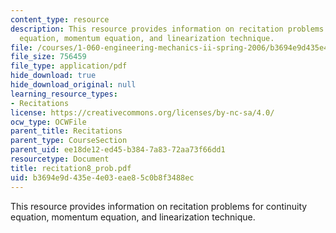 ```yaml
---
content_type: resource
description: This resource provides information on recitation problems for continuity
  equation, momentum equation, and linearization technique.
file: /courses/1-060-engineering-mechanics-ii-spring-2006/b3694e9d435e4e03eae85c0b8f3488ec_recitation8_prob.pdf
file_size: 756459
file_type: application/pdf
hide_download: true
hide_download_original: null
learning_resource_types:
- Recitations
license: https://creativecommons.org/licenses/by-nc-sa/4.0/
ocw_type: OCWFile
parent_title: Recitations
parent_type: CourseSection
parent_uid: ee18de12-ed45-b384-7a83-72aa73f66dd1
resourcetype: Document
title: recitation8_prob.pdf
uid: b3694e9d-435e-4e03-eae8-5c0b8f3488ec
---
```

This resource provides information on recitation problems for continuity equation, momentum equation, and linearization technique.